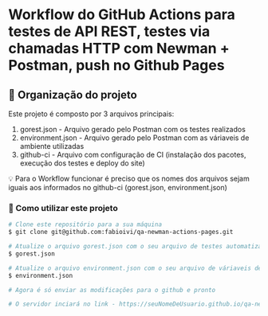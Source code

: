 # Workflow do GitHub Actions para testes de API REST, testes via chamadas HTTP com Newman + Postman, push no Github Pages

## 🚀 Organização do projeto

Este projeto é composto por 3 arquivos principais:
1. gorest.json - Arquivo gerado pelo Postman com os testes realizados
2. environment.json - Arquivo gerado pelo Postman com as váriaveis de ambiente utilizadas
3. github-ci - Arquivo com configuração de CI (instalação dos pacotes, execução dos testes e deploy do site)

💡 Para o Workflow funcionar é preciso que os nomes dos arquivos sejam iguais aos informados no github-ci (gorest.json, environment.json)

### 🎲 Como utilizar este projeto

```bash
# Clone este repositório para a sua máquina
$ git clone git@github.com:fabioivi/qa-newman-actions-pages.git

# Atualize o arquivo gorest.json com o seu arquivo de testes automatizados gerado pelo Postman
$ gorest.json

# Atualize o arquivo environment.json com o seu arquivo de váriaveis de ambiente gerado pelo Postman
$ environment.json

# Agora é só enviar as modificações para o github e pronto

# O servidor inciará no link - https://seuNomeDeUsuario.github.io/qa-newman-actions-pages/
```
